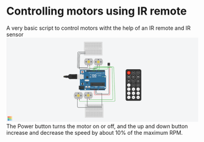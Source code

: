 # Controlling motors using IR remote
A very basic script to control motors witht the help of an IR remote and IR sensor
<img src="motors.png">
The Power button turns the motor on or off, and the up and down button increase and decrease the speed by about 10% of the maximum RPM.
